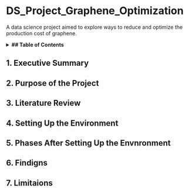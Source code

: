 # DS_Project_Graphene_Optimization
A data science project aimed to explore ways to reduce and optimize the production cost of graphene.


<details>
<summary><strong>
## Table of Contents</strong></summary>

 - [1.Executive Summary](#1-executive-summary)
 - [2. Purpose of the Project](#2-purpose-of-the-project)
 - [3. Literature Review](#3-literature-review)
 - [4. Setting Up the Environment](#4-setting-up-the-environment)
 - [5. Phases After Setting Up the Environment](#5-phases-after-setting-up-the-project)
 - [6. Findings](#6-findings)
 - [7. Limitations](#7-limitations)
 
</details>

## 1. Executive Summary


## 2. Purpose of the Project



## 3. Literature Review


## 4. Setting Up the Environment


## 5. Phases After Setting Up the Envnronment


## 6. Findigns

## 7. Limitaions